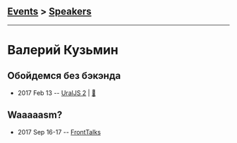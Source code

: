 ## [Events](../README.md) > [Speakers](../speakers.md)
---

# Валерий Кузьмин

## Обойдемся без бэкэнда
- 2017 Feb 13 -- [UralJS 2](https://www.youtube.com/watch?v=JrLv1UY2NLE&index=3)  | [:notebook:](http://slides.com/malcoriel/sls-at-uraljs/)  
## Waaaaasm?
- 2017 Sep 16-17 -- [FrontTalks](https://events.yandex.ru/lib/talks/4851/)    
